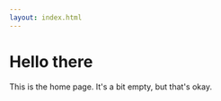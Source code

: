 ```yaml
---
layout: index.html
---
```


# Hello there

This is the home page. It's a bit empty, but that's okay.